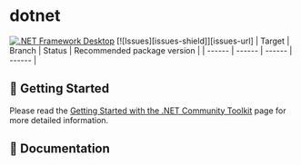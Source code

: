 # dotnet
[![.NET Framework Desktop](https://github.com/AbinashTech/dotnet/actions/workflows/dotnet.yml/badge.svg)](https://github.com/AbinashTech/dotnet/actions/workflows/dotnet.yml)
[![Issues][issues-shield]][issues-url]
| Target | Branch | Status | Recommended package version |
| ------ | ------ | ------ | ------ |

## 🙌 Getting Started

Please read the [Getting Started with the .NET Community Toolkit](https://docs.microsoft.com/windows/communitytoolkit/getting-started) page for more detailed information.

## 📃 Documentation
